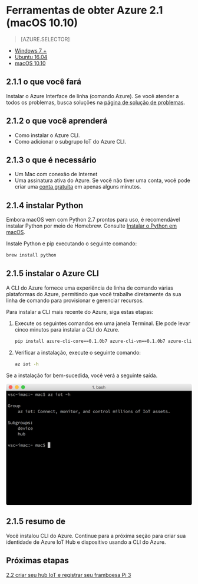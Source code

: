 <properties
 pageTitle="Obter ferramentas Azure (macOS 10.10) | Microsoft Azure"
 description="Instale o Python e Interface de linha do Azure (Azure comando) em macOS."
 services="iot-hub"
 documentationCenter=""
 authors="shizn"
 manager="timlt"
 tags=""
 keywords=""/>

<tags
 ms.service="iot-hub"
 ms.devlang="multiple"
 ms.topic="article"
 ms.tgt_pltfrm="na"
 ms.workload="na"
 ms.date="10/21/2016"
 ms.author="xshi"/>

# <a name="21-get-azure-tools-macos-1010"></a>Ferramentas de obter Azure 2.1 (macOS 10.10)

> [AZURE.SELECTOR]
- [Windows 7 +](iot-hub-raspberry-pi-kit-node-lesson2-get-azure-tools-win32.md)
- [Ubuntu 16.04](iot-hub-raspberry-pi-kit-node-lesson2-get-azure-tools-ubuntu.md)
- [macOS 10.10](iot-hub-raspberry-pi-kit-node-lesson2-get-azure-tools-mac.md)

## <a name="211-what-you-will-do"></a>2.1.1 o que você fará

Instalar o Azure Interface de linha (comando Azure). Se você atender a todos os problemas, busca soluções na [página de solução de problemas](iot-hub-raspberry-pi-kit-node-troubleshooting.md).

## <a name="212-what-you-will-learn"></a>2.1.2 o que você aprenderá

- Como instalar o Azure CLI.
- Como adicionar o subgrupo IoT do Azure CLI.

## <a name="213-what-you-need"></a>2.1.3 o que é necessário

- Um Mac com conexão de Internet
- Uma assinatura ativa do Azure. Se você não tiver uma conta, você pode criar uma [conta gratuita](https://azure.microsoft.com/free/) em apenas alguns minutos.

## <a name="214-install-python"></a>2.1.4 instalar Python

Embora macOS vem com Python 2.7 prontos para uso, é recomendável instalar Python por meio de Homebrew. Consulte [Instalar o Python em macOS](http://docs.python-guide.org/en/latest/starting/install/osx/).

Instale Python e pip executando o seguinte comando:

```bash
brew install python
```

## <a name="215-install-the-azure-cli"></a>2.1.5 instalar o Azure CLI

A CLI do Azure fornece uma experiência de linha de comando várias plataformas do Azure, permitindo que você trabalhe diretamente da sua linha de comando para provisionar e gerenciar recursos. 

Para instalar a CLI mais recente do Azure, siga estas etapas:

1. Execute os seguintes comandos em uma janela Terminal. Ele pode levar cinco minutos para instalar a CLI do Azure.

    ```bash
    pip install azure-cli-core==0.1.0b7 azure-cli-vm==0.1.0b7 azure-cli-storage==0.1.0b7 azure-cli-role==0.1.0b7 azure-cli-resource==0.1.0b7 azure-cli-profile==0.1.0b7 azure-cli-network==0.1.0b7 azure-cli-iot==0.1.0b7 azure-cli-feedback==0.1.0b7 azure-cli-configure==0.1.0b7 azure-cli-component==0.1.0b7 azure-cli==0.1.0b7
    ```

2. Verificar a instalação, execute o seguinte comando:

    ```bash
    az iot -h
    ```
  
Se a instalação for bem-sucedida, você verá a seguinte saída.

![Janeiro RJ iot -h](media/iot-hub-raspberry-pi-lessons/lesson2/az_iot_help_osx.png)

## <a name="215-summary"></a>2.1.5 resumo de

Você instalou CLI do Azure. Continue para a próxima seção para criar sua identidade de Azure IoT Hub e dispositivo usando a CLI do Azure.

## <a name="next-steps"></a>Próximas etapas

[2.2 criar seu hub IoT e registrar seu framboesa Pi 3](iot-hub-raspberry-pi-kit-node-lesson2-prepare-azure-iot-hub.md)

